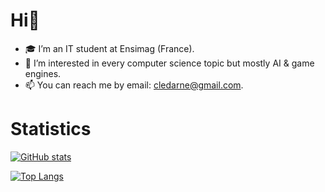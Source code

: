 # Hi👋

- 🎓 I’m an IT student at Ensimag (France).
- 👀 I’m interested in every computer science topic but mostly AI & game engines.
- 📫 You can reach me by email: [cledarne@gmail.com](mailto:cledarne@gmail.com).
<!-- 🌱 I’m currently learning ``. --->

# Statistics

[![GitHub stats](https://github-readme-stats.vercel.app/api?username=ClementDrn&theme=tokyonight)](https://github.com/anuraghazra/github-readme-stats)

[![Top Langs](https://github-readme-stats.vercel.app/api/top-langs/?username=ClementDrn&theme=tokyonight&layout=compact)](https://github.com/anuraghazra/github-readme-stats)


